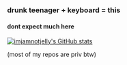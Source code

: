 ### drunk teenager + keyboard = this
#### dont expect much here
[![imjamnotjelly's GitHub stats](https://github-readme-stats.vercel.app/api?username=imjamnotjelly&theme=radical&show_icons=true)](https://github.com/anuraghazra/github-readme-stats)

(most of my repos are priv btw)
